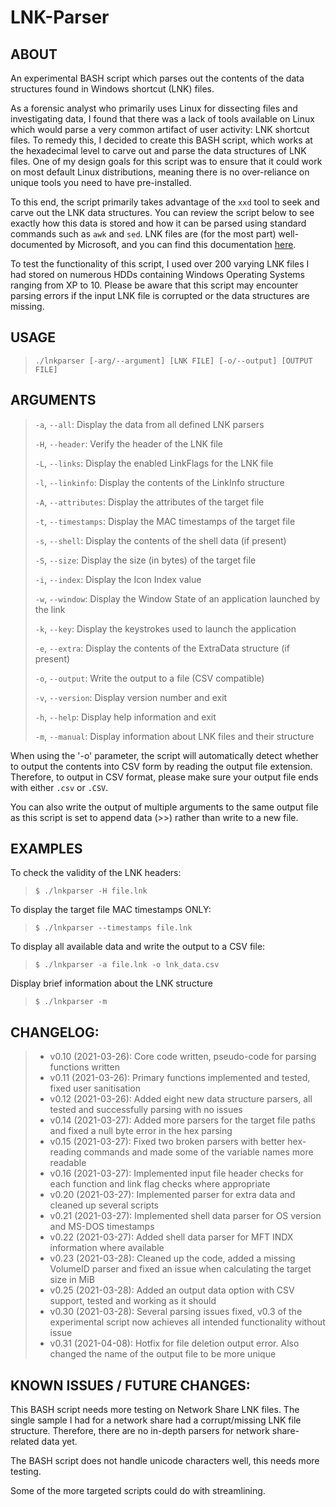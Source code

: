 # LNK-Parser

## ABOUT
An experimental BASH script which parses out the contents of the data structures found in Windows shortcut (LNK) files.

As a forensic analyst who primarily uses Linux for dissecting files and investigating data, I found that there was a lack of tools available on Linux which would parse a very common artifact of user activity: LNK shortcut files. To remedy this, I decided to create this BASH script, which works at the hexadecimal level to carve out and parse the data structures of LNK files. One of my design goals for this script was to ensure that it could work on most default Linux distributions, meaning there is no over-reliance on unique tools you need to have pre-installed. 

To this end, the script primarily takes advantage of the `xxd` tool to seek and carve out the LNK data structures. You can review the script below to see exactly how this data is stored and how it can be parsed using standard commands such as `awk` and `sed`. LNK files are (for the most part) well-documented by Microsoft, and you can find this documentation [here](https://docs.microsoft.com/en-us/openspecs/windows_protocols/ms-shllink).

To test the functionality of this script, I used over 200 varying LNK files I had stored on numerous HDDs containing Windows Operating Systems ranging from XP to 10. Please be aware that this script may encounter parsing errors if the input LNK file is corrupted or the data structures are missing.

## USAGE
> `./lnkparser [-arg/--argument] [LNK FILE] [-o/--output] [OUTPUT FILE]`

## ARGUMENTS

> `-a`, `--all`:        Display the data from all defined LNK parsers
> 
> `-H`, `--header`:     Verify the header of the LNK file
> 
> `-L`, `--links`:      Display the enabled LinkFlags for the LNK file
> 
> `-l`, `--linkinfo`:   Display the contents of the LinkInfo structure
> 
> `-A`, `--attributes`: Display the attributes of the target file
> 
> `-t`, `--timestamps`: Display the MAC timestamps of the target file
> 
> `-s`, `--shell`:      Display the contents of the shell data (if present)
> 
> `-S`, `--size`:       Display the size (in bytes) of the target file
> 
> `-i`, `--index`:      Display the Icon Index value
> 
> `-w`, `--window`:     Display the Window State of an application launched by the link
> 
> `-k`, `--key`:        Display the keystrokes used to launch the application
> 
> `-e`, `--extra`:      Display the contents of the ExtraData structure (if present)
> 
> `-o`, `--output`:     Write the output to a file (CSV compatible)
> 
> `-v`, `--version`:    Display version number and exit
> 
> `-h`, `--help`:       Display help information and exit
> 
> `-m`, `--manual`:     Display information about LNK files and their structure
        
When using the '-o' parameter, the script will automatically detect whether to output the contents into CSV form by reading the output file extension. Therefore, to output in CSV format, please make sure your output file ends with either `.csv` or `.CSV`.

You can also write the output of multiple arguments to the same output file as this script is set to append data (>>) rather than write to a new file.

## EXAMPLES

To check the validity of the LNK headers:
> `$ ./lnkparser -H file.lnk`

To display the target file MAC timestamps ONLY:
> `$ ./lnkparser --timestamps file.lnk`

To display all available data and write the output to a CSV file:
> `$ ./lnkparser -a file.lnk -o lnk_data.csv`

Display brief information about the LNK structure
> `$ ./lnkparser -m`

## CHANGELOG:
> * v0.10 (2021-03-26):  Core code written, pseudo-code for parsing functions written
> * v0.11 (2021-03-26):  Primary functions implemented and tested, fixed user sanitisation
> * v0.12 (2021-03-26):  Added eight new data structure parsers, all tested and successfully parsing with no issues
> * v0.14 (2021-03-27):  Added more parsers for the target file paths and fixed a null byte error in the hex parsing
> * v0.15 (2021-03-27):  Fixed two broken parsers with better hex-reading commands and made some of the variable names more readable
> * v0.16 (2021-03-27):  Implemented input file header checks for each function and link flag checks where appropriate
> * v0.20 (2021-03-27):  Implemented parser for extra data and cleaned up several scripts
> * v0.21 (2021-03-27):  Implemented shell data parser for OS version and MS-DOS timestamps
> * v0.22 (2021-03-27):  Added shell data parser for MFT INDX information where available
> * v0.23 (2021-03-28):  Cleaned up the code, added a missing VolumeID parser and fixed an issue when calculating the target size in MiB
> * v0.25 (2021-03-28):  Added an output data option with CSV support, tested and working as it should
> * v0.30 (2021-03-28):  Several parsing issues fixed, v0.3 of the experimental script now achieves all intended functionality without issue
> * v0.31 (2021-04-08):  Hotfix for file deletion output error. Also changed the name of the output file to be more unique

## KNOWN ISSUES / FUTURE CHANGES:

This BASH script needs more testing on Network Share LNK files. The single sample I had for a network share had a corrupt/missing LNK file structure. Therefore, there are no in-depth parsers for network share-related data yet.

The BASH script does not handle unicode characters well, this needs more testing.

Some of the more targeted scripts could do with streamlining.
